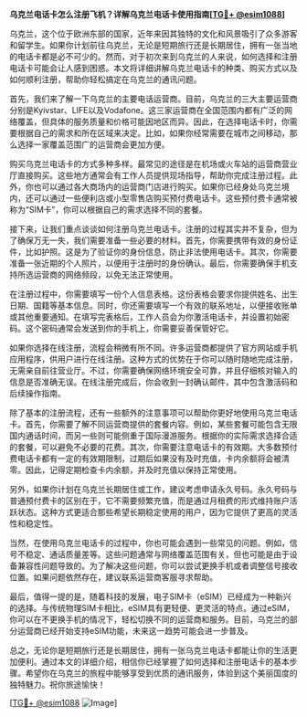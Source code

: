 **乌克兰电话卡怎么注册飞机？详解乌克兰电话卡使用指南[[TG💪+ @esim1088](https://t.me/s/esim1088)]**

乌克兰，这个位于欧洲东部的国家，近年来因其独特的文化和风景吸引了众多游客和留学生。如果你计划前往乌克兰，无论是短期旅行还是长期居住，拥有一张当地的电话卡都是必不可少的。然而，对于初次来到乌克兰的人来说，如何选择和注册电话卡可能会让人感到困惑。本文将详细讲解乌克兰电话卡的种类、购买方式以及如何顺利注册，帮助你轻松搞定在乌克兰的通讯问题。

首先，我们来了解一下乌克兰的主要电话运营商。目前，乌克兰的三大主要运营商分别是Kyivstar、LIFE以及Vodafone。这三家运营商在全国范围内都有广泛的网络覆盖，但具体的服务质量和价格可能因地区而异。因此，在选择电话卡时，你需要根据自己的需求和所在区域来决定。比如，如果你经常需要在城市之间移动，那么选择一家覆盖范围广的运营商会更加方便。

购买乌克兰电话卡的方式多种多样。最常见的途径是在机场或火车站的运营商营业厅直接购买。这些地方通常会有工作人员提供现场指导，帮助你完成注册过程。此外，你也可以通过各大商场内的运营商门店进行购买。如果你已经身处乌克兰境内，还可以通过一些便利店或小型零售店购买预付费电话卡。这些预付费卡通常被称为“SIM卡”，你可以根据自己的需求选择不同的套餐。

接下来，让我们重点谈谈如何注册乌克兰电话卡。注册的过程其实并不复杂，但为了确保万无一失，我们需要准备一些必要的材料。首先，你需要携带有效的身份证件，比如护照。这是为了验证你的身份信息，防止非法使用电话卡。其次，你需要准备一张近期的个人照片，以便用于注册时的身份确认。最后，你需要确保手机支持所选运营商的网络频段，以免无法正常使用。

在注册过程中，你需要填写一份个人信息表格。这份表格会要求你提供姓名、出生日期、国籍等基本信息。同时，你还需要填写一个有效的联系地址，以便接收账单或其他重要通知。在填写完表格后，工作人员会为你激活电话卡，并设置初始密码。这个密码通常会发送到你的手机上，你需要妥善保管好它。

如果你选择在线注册，流程会稍微有所不同。许多运营商都提供了官方网站或手机应用程序，供用户进行在线注册。这种方式的优势在于你可以随时随地完成注册，无需亲自前往营业厅。不过，你需要确保网络环境安全可靠，并且仔细核对输入的信息是否准确无误。在线注册完成后，你会收到一封确认邮件，其中包含激活码和后续操作指南。

除了基本的注册流程，还有一些额外的注意事项可以帮助你更好地使用乌克兰电话卡。首先，你需要了解不同运营商提供的套餐内容。例如，某些套餐可能包含无限国内通话时间，而另一些则可能侧重于国际漫游服务。根据你的实际需求选择合适的套餐，可以避免不必要的花费。其次，你需要注意电话卡的有效期。大多数预付费电话卡都有一定的有效期限制，过期后如果没有及时充值，卡内余额将会被清零。因此，记得定期检查卡内余额，并及时充值以保持正常使用。

另外，如果你计划在乌克兰长期居住或工作，建议考虑申请永久号码。永久号码与普通预付费卡的区别在于，它不需要频繁充值，而是通过月租费的形式维持账户活跃状态。这种方式更适合那些希望长期稳定使用的用户，因为它提供了更高的灵活性和稳定性。

当然，在使用乌克兰电话卡的过程中，你也可能会遇到一些常见的问题。例如，信号不稳定、通话质量差等。这些问题通常与网络覆盖范围有关，但也可能是由于设备兼容性问题导致的。为了解决这些问题，你可以尝试更换手机或者调整信号接收位置。如果问题依然存在，建议联系运营商客服寻求帮助。

最后，值得一提的是，随着科技的发展，电子SIM卡（eSIM）已经成为一种新兴的选择。与传统物理SIM卡相比，eSIM具有更轻便、更灵活的特点。通过eSIM，你可以在不更换手机的情况下，轻松切换不同的运营商和服务。目前，乌克兰的部分运营商已经开始支持eSIM功能，未来这一趋势可能会进一步普及。

总之，无论你是短期旅行还是长期居住，拥有一张乌克兰电话卡都能让你的生活更加便利。通过本文的详细介绍，相信你已经掌握了如何选择和注册电话卡的基本步骤。希望你在乌克兰的旅程中能够享受到优质的通讯服务，体验到这个美丽国度的独特魅力。祝你旅途愉快！

[[TG💪+ @esim1088](https://t.me/s/esim1088) ![Image](https://i.postimg.cc/4NQfJmqS/Snipaste-2025-05-13-00-14-12.png)]